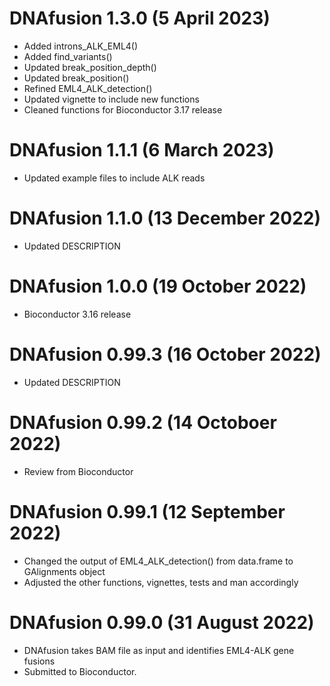# DNAfusion 1.3.0 (5 April 2023)
* Added introns_ALK_EML4()
* Added find_variants()
* Updated break_position_depth()
* Updated break_position()
* Refined EML4_ALK_detection()
* Updated vignette to include new functions
* Cleaned functions for Bioconductor 3.17 release

# DNAfusion 1.1.1 (6 March 2023)
* Updated example files to include ALK reads

# DNAfusion 1.1.0 (13 December 2022)
* Updated DESCRIPTION

# DNAfusion 1.0.0 (19 October 2022)
* Bioconductor 3.16 release 

# DNAfusion 0.99.3 (16 October 2022)
* Updated DESCRIPTION

# DNAfusion 0.99.2 (14 Octoboer 2022)
* Review from Bioconductor

# DNAfusion 0.99.1 (12 September 2022)
* Changed the output of EML4_ALK_detection() from data.frame to GAlignments
object
* Adjusted the other functions, vignettes, tests and man accordingly

# DNAfusion 0.99.0 (31 August 2022)
* DNAfusion takes BAM file as input and identifies EML4-ALK gene fusions
* Submitted to Bioconductor.
